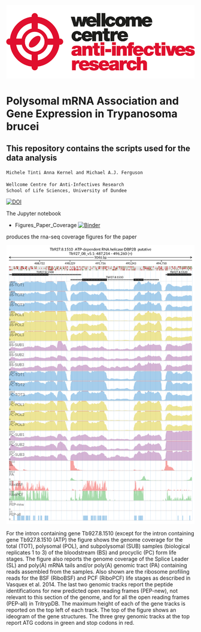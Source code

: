 ![title](wcar.png)
# Polysomal mRNA Association and Gene Expression in Trypanosoma brucei
## This repository contains the scripts used for the data analysis
    Michele Tinti Anna Kernel and Michael A.J. Ferguson

    Wellcome Centre for Anti-Infectives Research
    School of Life Sciences, University of Dundee

[![DOI](https://zenodo.org/badge/DOI/10.5281/zenodo.4428343.svg)](https://doi.org/10.5281/zenodo.4428343)

The Jupyter notebook
- Figures_Paper_Coverage
[![Binder](https://mybinder.org/badge_logo.svg)](https://mybinder.org/v2/gh/mtinti/polysome_coverage/HEAD?filepath=Figures_Paper_Coverage.ipynb)

produces the rna-seq coverage figures for the paper

![Alt text](Tb927.8.1510_paper_figures.png?raw=true "Title")

For the intron containing gene Tb927.8.1510 (except for the intron containing gene Tb927.8.1510 (ATP) the figure shows the genome coverage for the total (TOT), polysomal (POL), and subpolysomal (SUB) samples (biological replicates 1 to 3) of the bloodstream (BS) and procyclic (PC) form life stages. The figure also reports the genome coverage of the Splice Leader (SL) and poly(A) mRNA tails and/or poly(A) genomic tract (PA) containing reads assembled from the samples. Also shown are the ribosome profiling reads for the BSF (RiboBSF) and PCF (RiboPCF) life stages as described in Vasquex et al. 2014. The last two genomic tracks report the peptide identifications for new predicted open reading frames (PEP-new), not relevant to this section of the genome, and for all the open reading frames (PEP-all) in TritrypDB. The maximum height of each of the gene tracks is reported on the top left of each track. The top of the figure shows an ideogram of the gene structures. The three grey genomic tracks at the top report ATG codons in green and stop codons in red. 
